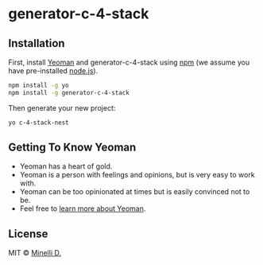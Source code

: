 # generator-c-4-stack 
> 

## Installation

First, install [Yeoman](http://yeoman.io) and generator-c-4-stack using [npm](https://www.npmjs.com/) (we assume you have pre-installed [node.js](https://nodejs.org/)).

```bash
npm install -g yo
npm install -g generator-c-4-stack
```

Then generate your new project:

```bash
yo c-4-stack-nest
```

## Getting To Know Yeoman

 * Yeoman has a heart of gold.
 * Yeoman is a person with feelings and opinions, but is very easy to work with.
 * Yeoman can be too opinionated at times but is easily convinced not to be.
 * Feel free to [learn more about Yeoman](http://yeoman.io/).

## License

MIT © [Minelli D.]()


[npm-image]: https://badge.fury.io/js/generator-c-4-stack.svg
[npm-url]: https://npmjs.org/package/generator-c-4-stack
[travis-image]: https://travis-ci.com/Minelli-D/generator-c-4-stack.svg?branch=master
[travis-url]: https://travis-ci.com/Minelli-D/generator-c-4-stack
[daviddm-image]: https://david-dm.org/Minelli-D/generator-c-4-stack.svg?theme=shields.io
[daviddm-url]: https://david-dm.org/Minelli-D/generator-c-4-stack
[coveralls-image]: https://coveralls.io/repos/Minelli-D/generator-c-4-stack/badge.svg
[coveralls-url]: https://coveralls.io/r/Minelli-D/generator-c-4-stack

